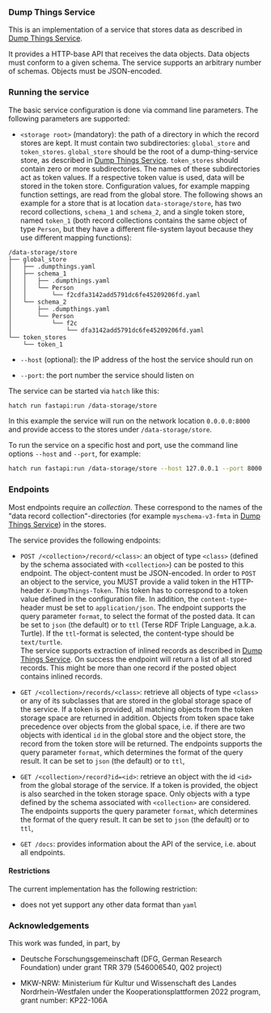 
### Dump Things Service

This is an implementation of a service that stores data as described in
[Dump Things Service](https://concepts.datalad.org/dump-things).

It provides a HTTP-base API that receives the data objects.
Data objects must conform to a given schema. The service supports an arbitrary number of schemas. Objects must be JSON-encoded.

### Running the service

The basic service configuration is done via command line parameters.
The following parameters are supported:

- `<storage root>` (mandatory): the path of a directory in which the record stores are kept. It must contain two subdirectories: `global_store` and `token_stores`.
 `global_store` should be the root of a dump-thing-service store, as described in [Dump Things Service](https://concepts.datalad.org/dump-things).
 `token_stores` should contain zero or more subdirectories.
 The names of these subdirectories act as token values.
 If a respective token value is used, data will be stored in the token store.
 Configuration values, for example mapping function settings, are read from the global store.
The following shows an example for a store that is at location `data-storage/store`, has two record collections, `schema_1` and `schema_2`, and a single token store, named `token_1` (both record collections contains the same object of type `Person`, but they have a different file-system layout because they use different mapping functions):

```
/data-storage/store
├── global_store
│   ├── .dumpthings.yaml
│   ├── schema_1
│   │   ├── .dumpthings.yaml
│   │   └── Person
│   │       └── f2cdfa3142add5791dc6fe45209206fd.yaml
│   └── schema_2
│       ├── .dumpthings.yaml
│       └── Person
│           └── f2c
│               └── dfa3142add5791dc6fe45209206fd.yaml
└── token_stores
    └── token_1
```

- `--host` (optional): the IP address of the host the service should run on


- `--port`: the port number the service should listen on

The service can be started via `hatch` like this:

```bash
hatch run fastapi:run /data-storage/store
```
In this example the service will run on the network location `0.0.0.0:8000` and provide access to the stores under `/data-storage/store`.

To run the service on a specific host and port, use the command line options `--host` and `--port`, for example:

```bash
hatch run fastapi:run /data-storage/store --host 127.0.0.1 --port 8000
```

### Endpoints

Most endpoints require an *collection*. These correspond to the names of the "data record collection"-directories (for example `myschema-v3-fmta` in [Dump Things Service](https://concepts.datalad.org/dump-things/)) in the stores.

The service provides the following endpoints:

- `POST /<collection>/record/<class>`: an object of type `<class>` (defined by the schema associated with `<collection>`) can be posted to this endpoint.
 The object-content must be JSON-encoded.
 In order to `POST` an object to the service, you MUST provide a valid token in the HTTP-header `X-DumpThings-Token`. This token has to correspond to a token value defined in the configuration file.
 In addition, the `content-type`-header must be set to `application/json`.
 The endpoint supports the query parameter `format`, to select the format of the posted data.
 It can be set to `json` (the default) or to `ttl` (Terse RDF Triple Language, a.k.a. Turtle).
 If the `ttl`-format is selected, the content-type should be `text/turtle`.  
 The service supports extraction of inlined records as described in [Dump Things Service](https://concepts.datalad.org/dump-things/).
 On success the endpoint will return a list of all stored records.
 This might be more than one record if the posted object contains inlined records.
  
- `GET /<collection>/records/<class>`: retrieve all objects of type `<class>` or any of its subclasses that are stored in the global storage space of the service.
 If a token is provided, all matching objects from the token storage space are returned in addition.
 Objects from token space take precedence over objects from the global space, i.e. if there are two objects with identical `id` in the global store and the object store, the record from the token store will be returned.
 The endpoints supports the query parameter `format`, which determines the format of the query result.
 It can be set to `json` (the default) or to `ttl`,


- `GET /<collection>/record?id=<id>`: retrieve an object with the id `<id>` from the global storage of the service. If a token is provided, the object is also searched in the token storage space. Only objects with a type defined by the schema associated with `<collection>` are considered.
  The endpoints supports the query parameter `format`, which determines the format of the query result.
  It can be set to `json` (the default) or to `ttl`,


- `GET /docs`: provides information about the API of the service, i.e. about all endpoints.


#### Restrictions

The current implementation has the following restriction:

- does not yet support any other data format than `yaml`


### Acknowledgements

This work was funded, in part, by

- Deutsche Forschungsgemeinschaft (DFG, German Research Foundation) under grant TRR 379 (546006540, Q02 project)


- MKW-NRW: Ministerium für Kultur und Wissenschaft des Landes Nordrhein-Westfalen under the Kooperationsplattformen 2022 program, grant number: KP22-106A
